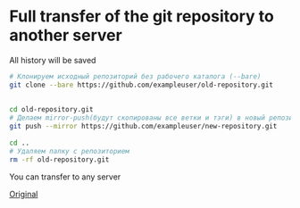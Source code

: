# Full transfer of the git repository to another server

All history will be saved

```sh
# Клонируем исходный репозиторий без рабочего каталога (--bare)
git clone --bare https://github.com/exampleuser/old-repository.git
 
 
cd old-repository.git
# Делаем mirror-push(будут скопированы все ветки и тэги) в новый репозиторий
git push --mirror https://github.com/exampleuser/new-repository.git
 
cd ..
# Удаляем папку с репозиторием
rm -rf old-repository.git
```

You can transfer to any server

[Original](https://gist.github.com/gaech/8355739)